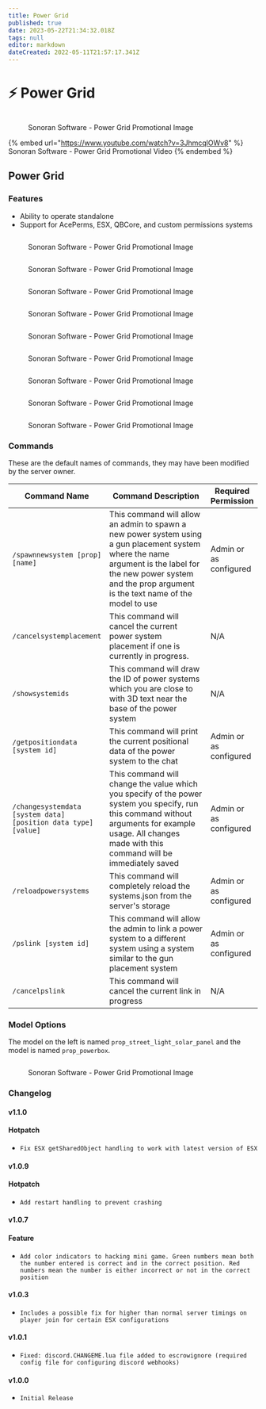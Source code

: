 ```yaml
---
title: Power Grid
published: true
date: 2023-05-22T21:34:32.018Z
tags: null
editor: markdown
dateCreated: 2022-05-11T21:57:17.341Z
---
```


# ⚡ Power Grid

<figure><img src="../power-system/power-grid.png" alt=""><figcaption><p>Sonoran Software - Power Grid Promotional Image</p></figcaption></figure>

{% embed url="https://www.youtube.com/watch?v=3JhmcqlOWv8" %}
Sonoran Software - Power Grid Promotional Video
{% endembed %}

## Power Grid

### Features

* Ability to operate standalone
* Support for AcePerms, ESX, QBCore, and custom permissions systems        &#x20;

<figure><img src="../power-system/ps-minigame.png" alt=""><figcaption><p>Sonoran Software - Power Grid Promotional Image</p></figcaption></figure>

<figure><img src="../speed-camera/notification-feature.png" alt=""><figcaption><p>Sonoran Software - Power Grid Promotional Image</p></figcaption></figure>

<figure><img src="../power-system/ps-cad-integration.png" alt=""><figcaption><p>Sonoran Software - Power Grid Promotional Image</p></figcaption></figure>

<figure><img src="../power-system/ps-in-game-blips.png" alt=""><figcaption><p>Sonoran Software - Power Grid Promotional Image</p></figcaption></figure>

<figure><img src="../speed-camera/auto-update-feature.png" alt=""><figcaption><p>Sonoran Software - Power Grid Promotional Image</p></figcaption></figure>

<figure><img src="../power-system/ps-gun-placement-system.png" alt=""><figcaption><p>Sonoran Software - Power Grid Promotional Image</p></figcaption></figure>

<figure><img src="../power-system/ps-discord-webhooks.png" alt=""><figcaption><p>Sonoran Software - Power Grid Promotional Image</p></figcaption></figure>

<figure><img src="../power-system/ps-highly-configurable.png" alt=""><figcaption><p>Sonoran Software - Power Grid Promotional Image</p></figcaption></figure>

<figure><img src="../speed-camera/translate-feature.png" alt=""><figcaption><p>Sonoran Software - Power Grid Promotional Image</p></figcaption></figure>

### Commands

These are the default names of commands, they may have been modified by the server owner.

<table><thead><tr><th>Command Name</th><th width="298.3333333333333">Command Description</th><th>Required Permission</th></tr></thead><tbody><tr><td><code>/spawnnewsystem [prop] [name]</code></td><td>This command will allow an admin to spawn a new power system using a gun placement system where the name argument is the label for the new power system and the prop argument is the text name of the model to use</td><td>Admin or as configured</td></tr><tr><td><code>/cancelsystemplacement</code></td><td>This command will cancel the current power system placement if one is currently in progress.</td><td>N/A</td></tr><tr><td><code>/showsystemids</code></td><td>This command will draw the ID of power systems which you are close to with 3D text near the base of the power system</td><td>N/A</td></tr><tr><td><code>/getpositiondata [system id]</code></td><td>This command will print the current positional data of the power system to the chat</td><td>Admin or as configured</td></tr><tr><td><code>/changesystemdata [system data] [position data type] [value]</code></td><td>This command will change the value which you specify of the power system you specify, run this command without arguments for example usage. All changes made with this command will be immediately saved</td><td>Admin or as configured</td></tr><tr><td><code>/reloadpowersystems</code></td><td>This command will completely reload the systems.json from the server's storage</td><td>Admin or as configured</td></tr><tr><td><code>/pslink [system id]</code></td><td>This command will allow the admin to link a power system to a different system using a system similar to the gun placement system</td><td>Admin or as configured</td></tr><tr><td><code>/cancelpslink</code></td><td>This command will cancel the current link in progress</td><td>N/A</td></tr></tbody></table>

### Model Options

&#x20;The model on the left is named `prop_street_light_solar_panel` and the model is named `prop_powerbox`.

<figure><img src="../power-system/ps-model-options-feature.png" alt=""><figcaption><p>Sonoran Software - Power Grid Promotional Image</p></figcaption></figure>

### Changelog

#### v1.1.0

#### Hotpatch

* `Fix ESX getSharedObject handling to work with latest version of ESX`

#### v1.0.9

#### Hotpatch

* `Add restart handling to prevent crashing`

#### v1.0.7

#### Feature

* `Add color indicators to hacking mini game. Green numbers mean both the number entered is correct and in the correct position. Red numbers mean the number is either incorrect or not in the correct position`

#### v1.0.3

* `Includes a possible fix for higher than normal server timings on player join for certain ESX configurations`

#### v1.0.1

* `Fixed: discord.CHANGEME.lua file added to escrowignore (required config file for configuring discord webhooks)`

#### v1.0.0

* `Initial Release`
